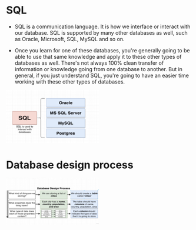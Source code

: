 # SQL

- SQL is a communication language. It is how we interface or interact with our database. SQL is supported by many other databases as well, such as Oracle, Microsoft, SQL, MySQL and so on.

- Once you learn for one of these databases, you're generally going to be able to use that same knowledge and apply it to these other types of databases as well. There's not always 100% clean transfer of information or knowledge going from one database to another. But in general, if you just understand SQL, you're going to have an easier time working with these other types of databases.

[<img src="./pictures/sql_to_databases.png" width="50%"/>](./pictures/sql_to_databases.png)

# Database design process

[<img src="./pictures/database_design_process.png" width="50%"/>](./pictures/database_design_process.png)
